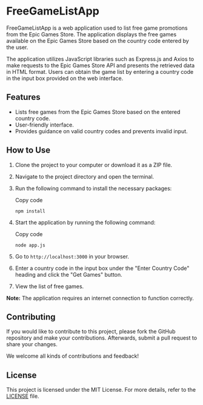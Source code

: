 
# FreeGameListApp

FreeGameListApp is a web application used to list free game promotions from the Epic Games Store. The application displays the free games available on the Epic Games Store based on the country code entered by the user.

The application utilizes JavaScript libraries such as Express.js and Axios to make requests to the Epic Games Store API and presents the retrieved data in HTML format. Users can obtain the game list by entering a country code in the input box provided on the web interface.

## Features

-   Lists free games from the Epic Games Store based on the entered country code.
-   User-friendly interface.
-   Provides guidance on valid country codes and prevents invalid input.

## How to Use

1.  Clone the project to your computer or download it as a ZIP file.
2.  Navigate to the project directory and open the terminal.
3.  Run the following command to install the necessary packages:
    
    Copy code
    
    `npm install` 
    
4.  Start the application by running the following command:
    
    Copy code
    
    `node app.js` 
    
5.  Go to `http://localhost:3000` in your browser.
6.  Enter a country code in the input box under the "Enter Country Code" heading and click the "Get Games" button.
7.  View the list of free games.

**Note:** The application requires an internet connection to function correctly.

## Contributing

If you would like to contribute to this project, please fork the GitHub repository and make your contributions. Afterwards, submit a pull request to share your changes.

We welcome all kinds of contributions and feedback!

## License

This project is licensed under the MIT License. For more details, refer to the [LICENSE](https://github.com/Yunaks/epicgames-freegameapi/blob/main/LICENSE) file.
